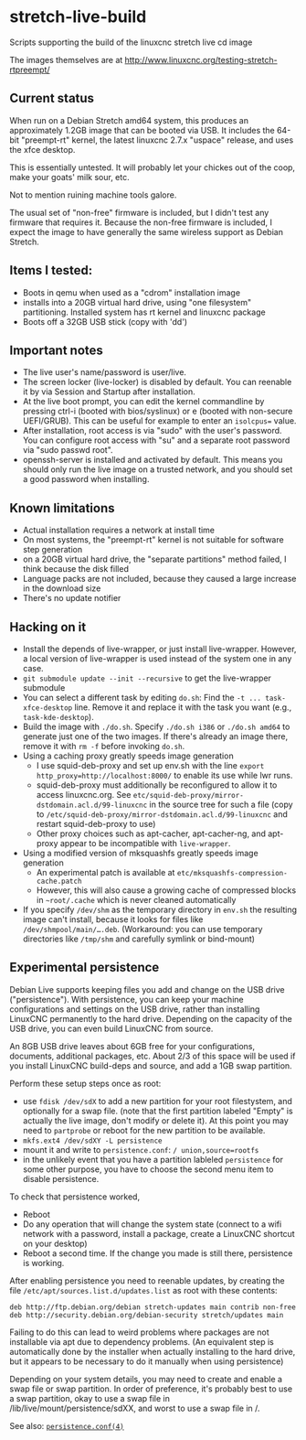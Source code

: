 # stretch-live-build
Scripts supporting the build of the linuxcnc stretch live cd image

The images themselves are at http://www.linuxcnc.org/testing-stretch-rtpreempt/

## Current status
When run on a Debian Stretch amd64 system, this produces an approximately 1.2GB image that can be booted via USB.
It includes the 64-bit "preempt-rt" kernel, the latest linuxcnc 2.7.x "uspace" release, and uses the xfce desktop.

This is essentially untested.  It will probably let your chickes out of the coop, make your goats' milk sour, etc.

Not to mention ruining machine tools galore.

The usual set of "non-free" firmware is included, but I didn't test any firmware that requires it.
Because the non-free firmware is included, I expect the image to have generally the same wireless support as Debian Stretch.

## Items I tested:
* Boots in qemu when used as a "cdrom" installation image
* installs into a 20GB virtual hard drive, using "one filesystem" partitioning.  Installed system has rt kernel and linuxcnc package
* Boots off a 32GB USB stick (copy with 'dd')

## Important notes
* The live user's name/password is user/live.
* The screen locker (live-locker) is disabled by default.  You can reenable it by via Session and Startup after installation.
* At the live boot prompt, you can edit the kernel commandline by pressing ctrl-i (booted with bios/syslinux) or e (booted with non-secure UEFI/GRUB).  This can be useful for example to enter an `isolcpus=` value.
* After installation, root access is via "sudo" with the user's password.  You can configure root access with "su" and a separate root password via "sudo passwd root".
* openssh-server is installed and activated by default.  This means you should only run the live image on a trusted network, and you should set a good password when installing.

## Known limitations
* Actual installation requires a network at install time
* On most systems, the "preempt-rt" kernel is not suitable for software step generation
* on a 20GB virtual hard drive, the "separate partitions" method failed, I think because the disk filled
* Language packs are not included, because they caused a large increase in the download size
* There's no update notifier

## Hacking on it

* Install the depends of live-wrapper, or just install live-wrapper.  However, a local version of live-wrapper is used instead of the system one in any case.
* `git submodule update --init --recursive` to get the live-wrapper submodule
* You can select a different task by editing `do.sh`: Find the `-t ... task-xfce-desktop` line.  Remove it and replace it with the task you want (e.g., `task-kde-desktop`).
* Build the image with `./do.sh`.  Specify `./do.sh i386` or `./do.sh amd64` to generate just one of the two images.  If there's already an image there, remove it with `rm -f` before invoking `do.sh`.
* Using a caching proxy greatly speeds image generation
  * I use squid-deb-proxy and set up env.sh with the line `export http_proxy=http://localhost:8000/` to enable its use while lwr runs.
  * squid-deb-proxy must additionally be reconfigured to allow it to access linuxcnc.org.  See `etc/squid-deb-proxy/mirror-dstdomain.acl.d/99-linuxcnc` in the source tree for such a file (copy to `/etc/squid-deb-proxy/mirror-dstdomain.acl.d/99-linuxcnc` and restart squid-deb-proxy to use)
  * Other proxy choices such as apt-cacher, apt-cacher-ng, and apt-proxy appear to be incompatible with `live-wrapper`.
* Using a modified version of mksquashfs greatly speeds image generation
  * An experimental patch is available at `etc/mksquashfs-compression-cache.patch`
  * However, this will also cause a growing cache of compressed blocks in `~root/.cache` which is never cleaned automatically
* If you specify `/dev/shm` as the temporary directory in `env.sh` the resulting image can't install, because it looks for files like `/dev/shmpool/main/….deb`.  (Workaround: you can use temporary directories like `/tmp/shm` and carefully symlink or bind-mount)

## Experimental persistence
Debian Live supports keeping files you add and change on the USB drive ("persistence").  With persistence, you can keep your machine configurations and settings on the USB drive, rather than installing LinuxCNC permanently to the hard drive.  Depending on the capacity of the USB drive, you can even build LinuxCNC from source.

An 8GB USB drive leaves about 6GB free for your configurations, documents, additional packages, etc.
About 2/3 of this space will be used if you install LinuxCNC build-deps and source, and add a 1GB swap partition.

Perform these setup steps once as root:
* use `fdisk /dev/sdX` to add a new partition for your root filestystem, and optionally for a swap file.  (note that the first partition labeled "Empty" is actually the live image, don't modify or delete it).  At this point you may need to `partprobe` or reboot for the new partition to be available.
* `mkfs.ext4 /dev/sdXY -L persistence`
* mount it and write to `persistence.conf`: `/ union,source=rootfs`
* in the unlikely event that you have a partition lableled `persistence` for some other purpose, you have to choose the second menu item to disable persistence.

To check that persistence worked,
* Reboot
* Do any operation that will change the system state (connect to a wifi network with a password, install a package, create a LinuxCNC shortcut on your desktop)
* Reboot a second time.  If the change you made is still there, persistence is working.

After enabling persistence you need to reenable updates, by creating the file `/etc/apt/sources.list.d/updates.list` as root with these contents:
~~~~
deb http://ftp.debian.org/debian stretch-updates main contrib non-free
deb http://security.debian.org/debian-security stretch/updates main
~~~~
Failing to do this can lead to weird problems where packages are not installable via apt due to dependency problems.
(An equivalent step is automatically done by the installer when actually installing to the hard drive, but it appears to be necessary to do it manually when using persistence)

Depending on your system details, you may need to create and enable a swap file or swap partition.
In order of preference, it's probably best to use a swap partition, okay to use a swap file in /lib/live/mount/persistence/sdXX, and worst to use a swap file  in /.

See also: [`persistence.conf(4)`](https://manpages.debian.org/stretch/live-boot-doc/persistence.conf.5.en.html)
